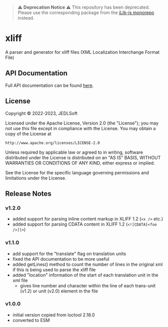
> :warning: **Deprecation Notice** :warning:
> This repository has been deprecated. Please use the corresponding package from the [iLib-js monorepo](https://github.com/iLib-js/ilib-mono) instead.

# xliff

A parser and generator for xliff files (XML Localization Interchange Format File)

## API Documentation

Full API documentation can be found [here](./docs/ilibXliff.md).

## License

Copyright © 2022-2023, JEDLSoft

Licensed under the Apache License, Version 2.0 (the "License");
you may not use this file except in compliance with the License.
You may obtain a copy of the License at

    http://www.apache.org/licenses/LICENSE-2.0

Unless required by applicable law or agreed to in writing, software
distributed under the License is distributed on an "AS IS" BASIS,
WITHOUT WARRANTIES OR CONDITIONS OF ANY KIND, either express or implied.

See the License for the specific language governing permissions and
limitations under the License.

## Release Notes

### v1.2.0
- added support for parsing inline content markup in XLIFF 1.2 (`<x />` etc.)
- added support for parsing CDATA content in XLIFF 1.2 (`<![CDATA[<foo />]]>`)

### v1.1.0

- add support for the "translate" flag on translation units
- fixed the API documentation to be more useful
- added getLines() method to count the number of lines in the original
  xml if this is being used to parse the xliff file
- added "location" information of the start of each translation unit
  in the xml file
    - gives line number and character within the line of each
      trans-unit (v1.2) or unit (v2.0) element in the file

### v1.0.0

- initial version copied from loctool 2.18.0
- converted to ESM
